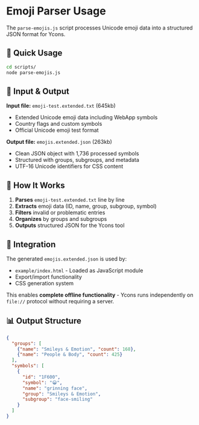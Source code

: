 # Emoji Parser Usage

The `parse-emojis.js` script processes Unicode emoji data into a structured JSON format for Ycons.

## 🚀 Quick Usage

```bash
cd scripts/
node parse-emojis.js
```

## 📁 Input & Output

**Input file:** `emoji-test.extended.txt` (645kb)
- Extended Unicode emoji data including WebApp symbols
- Country flags and custom symbols
- Official Unicode emoji test format

**Output file:** `emojis.extended.json` (263kb) 
- Clean JSON object with 1,736 processed symbols
- Structured with groups, subgroups, and metadata
- UTF-16 Unicode identifiers for CSS content

## 🔧 How It Works

1. **Parses** `emoji-test.extended.txt` line by line
2. **Extracts** emoji data (ID, name, group, subgroup, symbol)
3. **Filters** invalid or problematic entries
4. **Organizes** by groups and subgroups
5. **Outputs** structured JSON for the Ycons tool

## 🎯 Integration

The generated `emojis.extended.json` is used by:
- `example/index.html` - Loaded as JavaScript module
- Export/import functionality 
- CSS generation system

This enables **complete offline functionality** - Ycons runs independently on `file://` protocol without requiring a server.

## 📊 Output Structure

```json
{
  "groups": [
    {"name": "Smileys & Emotion", "count": 168},
    {"name": "People & Body", "count": 425}
  ],
  "symbols": [
    {
      "id": "1F600",
      "symbol": "😀", 
      "name": "grinning face",
      "group": "Smileys & Emotion",
      "subgroup": "face-smiling"
    }
  ]
}
```